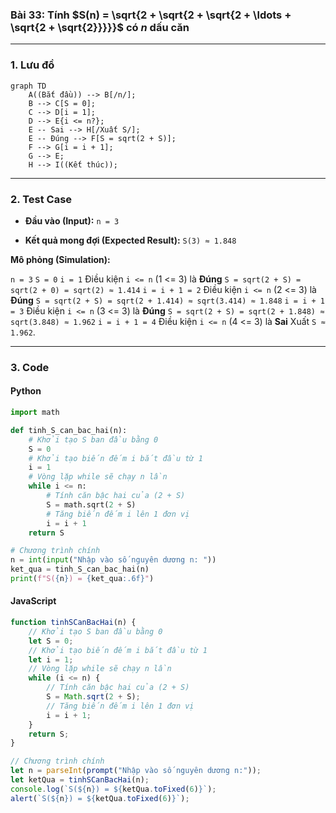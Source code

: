 ### Bài 33: Tính $S(n) = \sqrt{2 + \sqrt{2 + \sqrt{2 + \ldots + \sqrt{2 + \sqrt{2}}}}}$ có $n$ dấu căn

---

### **1. Lưu đồ**

```mermaid
graph TD
    A((Bắt đầu)) --> B[/n/];
    B --> C[S = 0];
    C --> D[i = 1];
    D --> E{i <= n?};
    E -- Sai --> H[/Xuất S/];
    E -- Đúng --> F[S = sqrt(2 + S)];
    F --> G[i = i + 1];
    G --> E;
    H --> I((Kết thúc));
```

---

### **2. Test Case**

- **Đầu vào (Input):** `n = 3`

- **Kết quả mong đợi (Expected Result):** `S(3) ≈ 1.848`


**Mô phỏng (Simulation):**

`n = 3`
`S = 0`
`i = 1`
Điều kiện `i <= n` (1 <= 3) là **Đúng**
    `S = sqrt(2 + S) = sqrt(2 + 0) = sqrt(2) ≈ 1.414`
    `i = i + 1 = 2`
Điều kiện `i <= n` (2 <= 3) là **Đúng**
    `S = sqrt(2 + S) = sqrt(2 + 1.414) ≈ sqrt(3.414) ≈ 1.848`
    `i = i + 1 = 3`
Điều kiện `i <= n` (3 <= 3) là **Đúng**
    `S = sqrt(2 + S) = sqrt(2 + 1.848) ≈ sqrt(3.848) ≈ 1.962`
    `i = i + 1 = 4`
Điều kiện `i <= n` (4 <= 3) là **Sai**
Xuất `S ≈ 1.962`.

---

### **3. Code**

#### **Python**

```python
import math

def tinh_S_can_bac_hai(n):
    # Khởi tạo S ban đầu bằng 0
    S = 0
    # Khởi tạo biến đếm i bắt đầu từ 1
    i = 1
    # Vòng lặp while sẽ chạy n lần
    while i <= n:
        # Tính căn bậc hai của (2 + S)
        S = math.sqrt(2 + S)
        # Tăng biến đếm i lên 1 đơn vị
        i = i + 1
    return S

# Chương trình chính
n = int(input("Nhập vào số nguyên dương n: "))
ket_qua = tinh_S_can_bac_hai(n)
print(f"S({n}) = {ket_qua:.6f}")
```

#### **JavaScript**

```javascript
function tinhSCanBacHai(n) {
    // Khởi tạo S ban đầu bằng 0
    let S = 0;
    // Khởi tạo biến đếm i bắt đầu từ 1
    let i = 1;
    // Vòng lặp while sẽ chạy n lần
    while (i <= n) {
        // Tính căn bậc hai của (2 + S)
        S = Math.sqrt(2 + S);
        // Tăng biến đếm i lên 1 đơn vị
        i = i + 1;
    }
    return S;
}

// Chương trình chính
let n = parseInt(prompt("Nhập vào số nguyên dương n:"));
let ketQua = tinhSCanBacHai(n);
console.log(`S(${n}) = ${ketQua.toFixed(6)}`);
alert(`S(${n}) = ${ketQua.toFixed(6)}`);
```